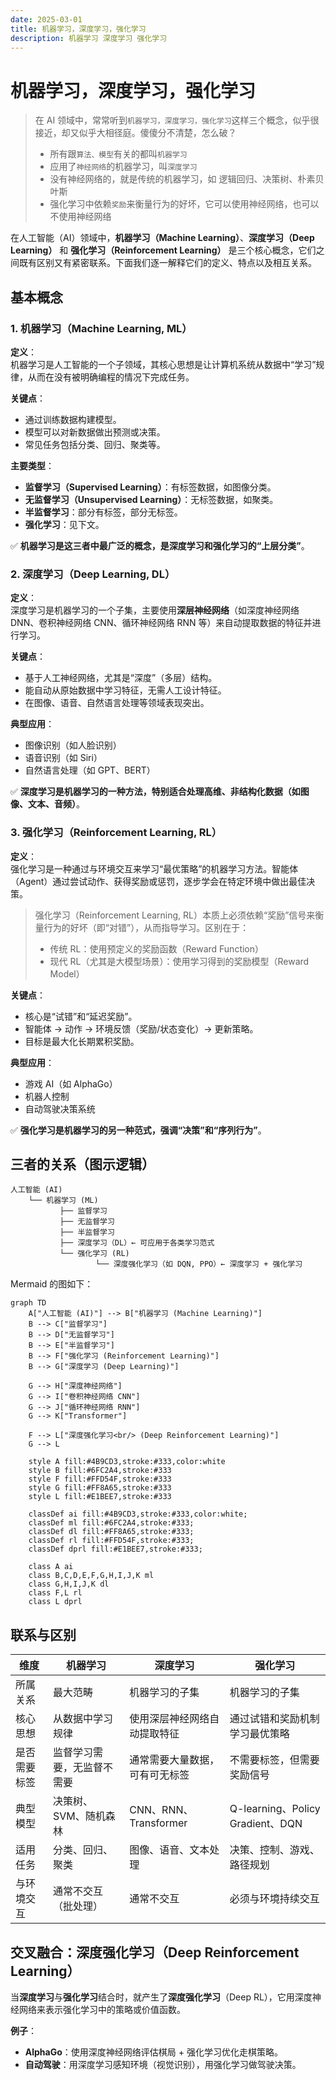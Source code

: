 ```yaml
---
date: 2025-03-01
title: 机器学习，深度学习，强化学习
description: 机器学习 深度学习 强化学习
---
```


<BlogPost>

# 机器学习，深度学习，强化学习

> 在 AI 领域中，常常听到`机器学习，深度学习，强化学习`这样三个概念，似乎很接近，却又似乎大相径庭。傻傻分不清楚，怎么破？
> + 所有跟`算法、模型`有关的都叫`机器学习`
> + 应用了`神经网络`的机器学习，叫`深度学习`
> + 没有神经网络的，就是传统的机器学习，如 逻辑回归、决策树、朴素贝叶斯
> + 强化学习中依赖`奖励`来衡量行为的好坏，它可以使用神经网络，也可以不使用神经网络

在人工智能（AI）领域中，**机器学习（Machine Learning）**、**深度学习（Deep Learning）** 和 **强化学习（Reinforcement Learning）** 是三个核心概念，它们之间既有区别又有紧密联系。下面我们逐一解释它们的定义、特点以及相互关系。

## 基本概念

### 1. 机器学习（Machine Learning, ML）
**定义**：  
机器学习是人工智能的一个子领域，其核心思想是让计算机系统从数据中“学习”规律，从而在没有被明确编程的情况下完成任务。

**关键点**：
- 通过训练数据构建模型。
- 模型可以对新数据做出预测或决策。
- 常见任务包括分类、回归、聚类等。

**主要类型**：
- **监督学习（Supervised Learning）**：有标签数据，如图像分类。
- **无监督学习（Unsupervised Learning）**：无标签数据，如聚类。
- **半监督学习**：部分有标签，部分无标签。
- **强化学习**：见下文。

✅ **机器学习是这三者中最广泛的概念，是深度学习和强化学习的“上层分类”**。

### 2. 深度学习（Deep Learning, DL）
**定义**：  
深度学习是机器学习的一个子集，主要使用**深层神经网络**（如深度神经网络 DNN、卷积神经网络 CNN、循环神经网络 RNN 等）来自动提取数据的特征并进行学习。

**关键点**：
- 基于人工神经网络，尤其是“深度”（多层）结构。
- 能自动从原始数据中学习特征，无需人工设计特征。
- 在图像、语音、自然语言处理等领域表现突出。

**典型应用**：
- 图像识别（如人脸识别）
- 语音识别（如 Siri）
- 自然语言处理（如 GPT、BERT）

✅ **深度学习是机器学习的一种方法，特别适合处理高维、非结构化数据（如图像、文本、音频）**。

### 3. 强化学习（Reinforcement Learning, RL）
**定义**：  
强化学习是一种通过与环境交互来学习“最优策略”的机器学习方法。智能体（Agent）通过尝试动作、获得奖励或惩罚，逐步学会在特定环境中做出最佳决策。

> 强化学习（Reinforcement Learning, RL）本质上必须依赖“奖励”信号来衡量行为的好坏（即“对错”），从而指导学习。区别在于：
> + 传统 RL：使用预定义的奖励函数（Reward Function）
> + 现代 RL（尤其是大模型场景）：使用学习得到的奖励模型（Reward Model）

**关键点**：
- 核心是“试错”和“延迟奖励”。
- 智能体 → 动作 → 环境反馈（奖励/状态变化）→ 更新策略。
- 目标是最大化长期累积奖励。

**典型应用**：
- 游戏 AI（如 AlphaGo）
- 机器人控制
- 自动驾驶决策系统

✅ **强化学习是机器学习的另一种范式，强调“决策”和“序列行为”**。

## 三者的关系（图示逻辑）

```
人工智能 (AI)
    └── 机器学习 (ML)
           ├── 监督学习
           ├── 无监督学习
           ├── 半监督学习
           ├── 深度学习（DL）← 可应用于各类学习范式
           └── 强化学习 (RL)
                   └── 深度强化学习（如 DQN, PPO）← 深度学习 + 强化学习
```

 Mermaid 的图如下：

```mermaid
graph TD
    A["人工智能 (AI)"] --> B["机器学习 (Machine Learning)"]
    B --> C["监督学习"]
    B --> D["无监督学习"]
    B --> E["半监督学习"]
    B --> F["强化学习 (Reinforcement Learning)"]
    B --> G["深度学习 (Deep Learning)"]

    G --> H["深度神经网络"]
    G --> I["卷积神经网络 CNN"]
    G --> J["循环神经网络 RNN"]
    G --> K["Transformer"]

    F --> L["深度强化学习<br/> (Deep Reinforcement Learning)"]
    G --> L

    style A fill:#4B9CD3,stroke:#333,color:white
    style B fill:#6FC2A4,stroke:#333
    style F fill:#FFD54F,stroke:#333
    style G fill:#FF8A65,stroke:#333
    style L fill:#E1BEE7,stroke:#333

    classDef ai fill:#4B9CD3,stroke:#333,color:white;
    classDef ml fill:#6FC2A4,stroke:#333;
    classDef dl fill:#FF8A65,stroke:#333;
    classDef rl fill:#FFD54F,stroke:#333;
    classDef dprl fill:#E1BEE7,stroke:#333;

    class A ai
    class B,C,D,E,F,G,H,I,J,K ml
    class G,H,I,J,K dl
    class F,L rl
    class L dprl
```

## 联系与区别

| 维度 | 机器学习 | 深度学习 | 强化学习 |
|------|----------|----------|----------|
| 所属关系 | 最大范畴 | 机器学习的子集 | 机器学习的子集 |
| 核心思想 | 从数据中学习规律 | 使用深层神经网络自动提取特征 | 通过试错和奖励机制学习最优策略 |
| 是否需要标签 | 监督学习需要，无监督不需要 | 通常需要大量数据，可有可无标签 | 不需要标签，但需要奖励信号 |
| 典型模型 | 决策树、SVM、随机森林 | CNN、RNN、Transformer | Q-learning、Policy Gradient、DQN |
| 适用任务 | 分类、回归、聚类 | 图像、语音、文本处理 | 决策、控制、游戏、路径规划 |
| 与环境交互 | 通常不交互（批处理） | 通常不交互 | 必须与环境持续交互 |

## 交叉融合：深度强化学习（Deep Reinforcement Learning）

当**深度学习**与**强化学习**结合时，就产生了**深度强化学习**（Deep RL），它用深度神经网络来表示强化学习中的策略或价值函数。

**例子**：
- **AlphaGo**：使用深度神经网络评估棋局 + 强化学习优化走棋策略。
- **自动驾驶**：用深度学习感知环境（视觉识别），用强化学习做驾驶决策。





</BlogPost>